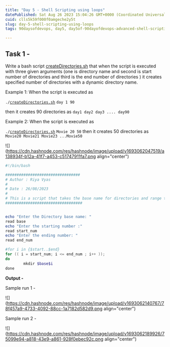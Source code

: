 ```yaml
---
title: "Day 5 - Shell Scripting using loops"
datePublished: Sat Aug 26 2023 15:04:26 GMT+0000 (Coordinated Universal Time)
cuid: clls5k59f000f0amgeche2y5t
slug: day-5-shell-scripting-using-loops
tags: 90daysofdevops, day5, day5of-90dayofdevops-advanced-shell-scripting

---
```


## Task 1 -

Write a bash script [createDirectories.sh](http://createDirectories.sh) that when the script is executed with three given arguments (one is directory name and second is start number of directories and third is the end number of directories ) it creates specified number of directories with a dynamic directory name.

Example 1: When the script is executed as

`./`[`createDirectories.sh`](http://createDirectories.sh) `day 1 90`

then it creates 90 directories as `day1 day2 day3 .... day90`

Example 2: When the script is executed as

`./`[`createDirectories.sh`](http://createDirectories.sh) `Movie 20 50` then it creates 50 directories as `Movie20 Movie21 Movie23 ...Movie50`

![](https://cdn.hashnode.com/res/hashnode/image/upload/v1693062047519/a138934f-b12a-41f7-a453-c51747911fa7.png align="center")

```powershell
#!/bin/bash

#################################
# Author : Riya Vyas
#
# Date : 26/08/2023
#
# This is a script that takes the base name for directories and range to make a list of directories using a for loop
##################################


echo "Enter the Directory base name: "
read base
echo "Enter the starting number :"
read start_num
echo "Enter the ending number: "
read end_num

#for i in {$start..$end}
for (( i = start_num; i <= end_num ; i++ ));
do
        mkdir $base$i
done
```

**Output -**

Sample run 1 -

![](https://cdn.hashnode.com/res/hashnode/image/upload/v1693062140767/78f457a9-4733-4092-88cc-1a7182d582d9.png align="center")

Sample run 2 -

![](https://cdn.hashnode.com/res/hashnode/image/upload/v1693062189926/75099e94-a818-43e9-a861-928f0ebec92c.png align="center")